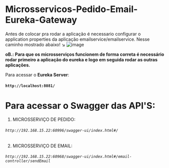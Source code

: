 # Microsservicos-Pedido-Email-Eureka-Gateway


Antes de colocar pra rodar a aplicação é necessario configurar o application properties da aplicação emailservice/emailservice.
Nesse caminho mostrado abaixo! ↘️
![image](https://github.com/pedromatos2806/Microsservicos-SpringBoot-Pedido-Email-Eureka-Gateway/assets/112106104/2af5cdb4-8888-41ff-82cf-7866a25e6b39)

<strong>oB.: Para que os microsserviços funcionem de forma correta é necessário rodar primeiro a aplicação do eureka e logo em seguida rodar as outras aplicações.</strong>

Para acessar o <b>Eureka Server</b>: 
#### `http://localhost:8081/`


Para acessar o Swagger das API'S:
===

1. MICROSSERVIÇO DE PEDIDO:
###### `http://192.168.15.22:60996/swagger-ui/index.html#/`

2. MICROSSERVIÇO DE EMAIL:
###### `http://192.168.15.22:60968/swagger-ui/index.html#/email-controller/sendEmail`

 





